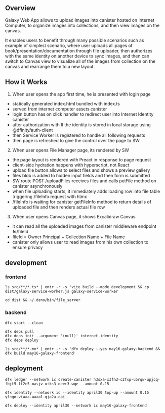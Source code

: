 ## Overview

Galaxy Web App allows to upload images into canister hosted on Internet Computer, to organize images into collections, and then view images on the canvas.

It enables users to benefit through many possible scenarios such as example of simplest scenario, where user uploads all pages of book/presentation/documentation through file uploader, then authorizes with the same identity on another device to sync images, and then can switch to Canvas view to visualize all of the images from collection on the canvas and rearrange them to a new layout.

## How it Works

1. When user opens the app first time, he is presented with login page

- statically generated index.html bundled with index.ts
- served from internet computer assets canister
- login button has on click handler to redirect user into Internet Identity canister
- after authorization with II the identity is stored in local storage using @dfinity/auth-client
- then Service Worker is registered to handle all following requests
- then page is refreshed to give the control over the page to SW

2. When user opens File Manager page, its rendered by SW

- the page layout is rendered with Preact in response to page request
- client-side hydration happens with hyperscript, not React
- upload file button allows to select files and shows a preview gallery
- files blob is added to hidden input fields and then form is submitted
- SW route POST /uploadFiles receives files and calls putFile method on canister asynchronously
- when file uploading starts, it immediately adds loading row into file table triggering /fileInfo request with htmx
- /fileInfo is waiting for canister getFileInfo method to return details of uploaded file and then renders actual file row

3. When user opens Canvas page, it shows Excalidraw Canvas
- it can read all the uploaded images from canister middleware endpoint __fs__/fileId
- fileId = Owner Principal + Collection Name + File Name
- canister only allows user to read images from his own collection to ensure privacy

## development

### frontend

```
ls src/**/*.ts* | entr -r -s 'vite build --mode development && cp dist/galaxy-service-worker.js galaxy-service-worker
```

```
cd dist && ~/.deno/bin/file_server
```

### backend

```
dfx start --clean
```

```
dfx deps pull
dfx deps init --argument '(null)' internet-identity
dfx deps deploy
```

```
ls src/**/*.mo* | entr -r -s 'dfx deploy --yes may16-galaxy-backend && dfx build may16-galaxy-frontend'
```

## deployment

```
dfx ledger --network ic create-canister h3sxa-x3fh3-c2fxp-ubrqw-upjcq-fbjt5-lt2e5-oasjv-utks3-oeer3-wqe --amount 0.15

dfx identity --network ic --identity april30 top-up --amount 0.15 ylngo-viaaa-aaaal-qja2a-cai

dfx deploy --identity april30 --network ic may16-galaxy-frontend
```
